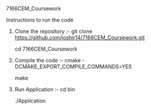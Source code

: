 7166CEM_Coursework

Instructions to run the code

1) Clone the repository :-
	git clone https://github.com/joshir14/7166CEM_Coursework.git

	cd 7166CEM_Coursework

2) Compile the code :-
	cmake -DCMAKE_EXPORT_COMPILE_COMMANDS=YES

	make

3) Run Application :-
	cd bin

	./Application





